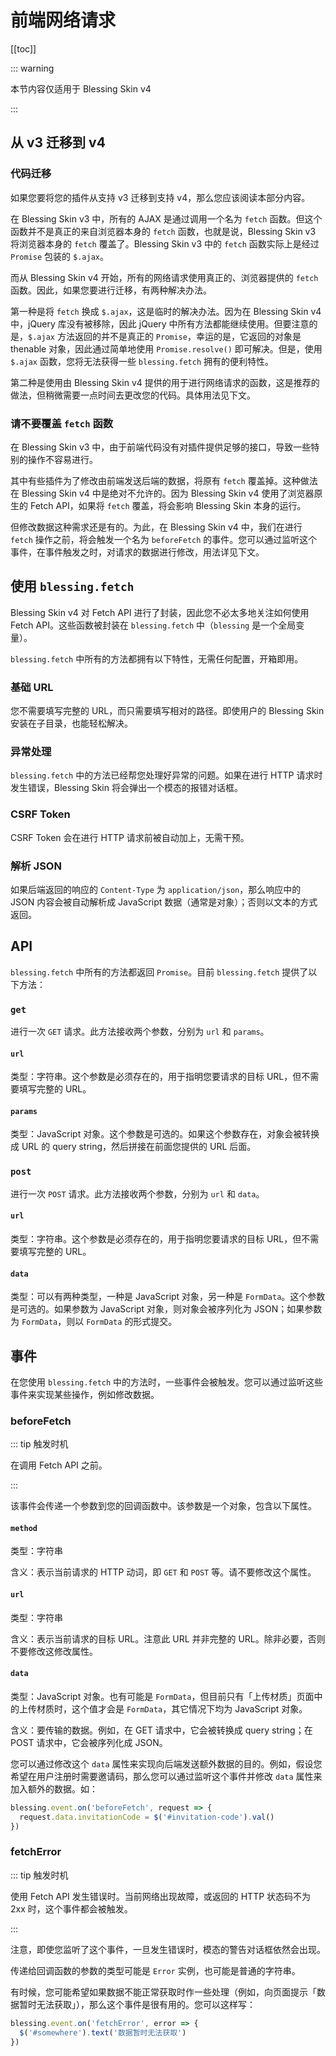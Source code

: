# 前端网络请求

[[toc]]

::: warning

本节内容仅适用于 Blessing Skin v4

:::

## 从 v3 迁移到 v4

### 代码迁移

如果您要将您的插件从支持 v3 迁移到支持 v4，那么您应该阅读本部分内容。

在 Blessing Skin v3 中，所有的 AJAX 是通过调用一个名为 `fetch` 函数。但这个函数并不是真正的来自浏览器本身的 `fetch` 函数，也就是说，Blessing Skin v3 将浏览器本身的 `fetch` 覆盖了。Blessing Skin v3 中的 `fetch` 函数实际上是经过 `Promise` 包装的 `$.ajax`。

而从 Blessing Skin v4 开始，所有的网络请求使用真正的、浏览器提供的 `fetch` 函数。因此，如果您要进行迁移，有两种解决办法。

第一种是将 `fetch` 换成 `$.ajax`，这是临时的解决办法。因为在 Blessing Skin v4 中，jQuery 库没有被移除，因此 jQuery 中所有方法都能继续使用。但要注意的是，`$.ajax` 方法返回的并不是真正的 `Promise`，幸运的是，它返回的对象是 thenable 对象，因此通过简单地使用 `Promise.resolve()` 即可解决。但是，使用 `$.ajax` 函数，您将无法获得一些 `blessing.fetch` 拥有的便利特性。

第二种是使用由 Blessing Skin v4 提供的用于进行网络请求的函数，这是推荐的做法，但稍微需要一点时间去更改您的代码。具体用法见下文。

### 请不要覆盖 `fetch` 函数

在 Blessing Skin v3 中，由于前端代码没有对插件提供足够的接口，导致一些特别的操作不容易进行。

其中有些插件为了修改由前端发送后端的数据，将原有 `fetch` 覆盖掉。这种做法在 Blessing Skin v4 中是绝对不允许的。因为 Blessing Skin v4 使用了浏览器原生的 Fetch API，如果将 `fetch` 覆盖，将会影响 Blessing Skin 本身的运行。

但修改数据这种需求还是有的。为此，在 Blessing Skin v4 中，我们在进行 `fetch` 操作之前，将会触发一个名为 `beforeFetch` 的事件。您可以通过监听这个事件，在事件触发之时，对请求的数据进行修改，用法详见下文。

## 使用 `blessing.fetch`

Blessing Skin v4 对 Fetch API 进行了封装，因此您不必太多地关注如何使用 Fetch API。这些函数被封装在 `blessing.fetch` 中（`blessing` 是一个全局变量）。

`blessing.fetch` 中所有的方法都拥有以下特性，无需任何配置，开箱即用。

### 基础 URL

您不需要填写完整的 URL，而只需要填写相对的路径。即使用户的 Blessing Skin 安装在子目录，也能轻松解决。

### 异常处理

`blessing.fetch` 中的方法已经帮您处理好异常的问题。如果在进行 HTTP 请求时发生错误，Blessing Skin 将会弹出一个模态的报错对话框。

### CSRF Token

CSRF Token 会在进行 HTTP 请求前被自动加上，无需干预。

### 解析 JSON

如果后端返回的响应的 `Content-Type` 为 `application/json`，那么响应中的 JSON 内容会被自动解析成 JavaScript 数据（通常是对象）；否则以文本的方式返回。

## API

`blessing.fetch` 中所有的方法都返回 `Promise`。目前 `blessing.fetch` 提供了以下方法：

### `get`

进行一次 `GET` 请求。此方法接收两个参数，分别为 `url` 和 `params`。

#### `url`

类型：字符串。这个参数是必须存在的，用于指明您要请求的目标 URL，但不需要填写完整的 URL。

#### `params`

类型：JavaScript 对象。这个参数是可选的。如果这个参数存在，对象会被转换成 URL 的 query string，然后拼接在前面您提供的 URL 后面。

### `post`

进行一次 `POST` 请求。此方法接收两个参数，分别为 `url` 和 `data`。

#### `url`

类型：字符串。这个参数是必须存在的，用于指明您要请求的目标 URL，但不需要填写完整的 URL。

#### `data`

类型：可以有两种类型，一种是 JavaScript 对象，另一种是 `FormData`。这个参数是可选的。如果参数为 JavaScript 对象，则对象会被序列化为 JSON；如果参数为 `FormData`，则以 `FormData` 的形式提交。

## 事件

在您使用 `blessing.fetch` 中的方法时，一些事件会被触发。您可以通过监听这些事件来实现某些操作，例如修改数据。

### beforeFetch

::: tip 触发时机

在调用 Fetch API 之前。

:::

该事件会传递一个参数到您的回调函数中。该参数是一个对象，包含以下属性。

#### `method`

类型：字符串

含义：表示当前请求的 HTTP 动词，即 `GET` 和 `POST` 等。请不要修改这个属性。

#### `url`

类型：字符串

含义：表示当前请求的目标 URL。注意此 URL 并非完整的 URL。除非必要，否则不要修改这修改属性。

#### `data`

类型：JavaScript 对象。也有可能是 `FormData`，但目前只有「上传材质」页面中的上传材质时，这个值才会是 `FormData`，其它情况下均为 JavaScript 对象。

含义：要传输的数据。例如，在 GET 请求中，它会被转换成 query string；在 POST 请求中，它会被序列化成 JSON。

您可以通过修改这个 `data` 属性来实现向后端发送额外数据的目的。例如，假设您希望在用户注册时需要邀请码，那么您可以通过监听这个事件并修改 `data` 属性来加入额外的数据。如：

```javascript
blessing.event.on('beforeFetch', request => {
  request.data.invitationCode = $('#invitation-code').val()
})
```

### fetchError

::: tip 触发时机

使用 Fetch API 发生错误时。当前网络出现故障，或返回的 HTTP 状态码不为 2xx 时，这个事件都会被触发。

:::

注意，即使您监听了这个事件，一旦发生错误时，模态的警告对话框依然会出现。

传递给回调函数的参数的类型可能是 `Error` 实例，也可能是普通的字符串。

有时候，您可能希望如果数据不能正常获取时作一些处理（例如，向页面提示「数据暂时无法获取」），那么这个事件是很有用的。您可以这样写：

```javascript
blessing.event.on('fetchError', error => {
  $('#somewhere').text('数据暂时无法获取')
})
```
